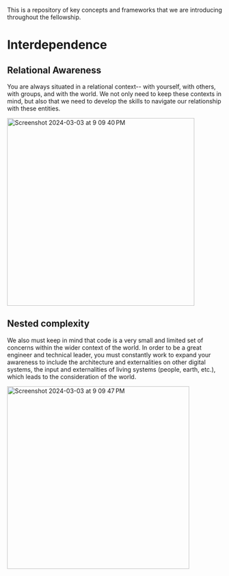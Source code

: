This is a repository of key concepts and frameworks that we are introducing throughout the fellowship.

# Interdependence

## Relational Awareness
You are always situated in a relational context-- with yourself, with others, with groups, and with the world. We not only need to keep these contexts in mind, but also that we need to develop the skills to navigate our relationship with these entities.

<img width="438" alt="Screenshot 2024-03-03 at 9 09 40 PM" src="https://github.com/VelezReyes/tech-fellows-col-2024/assets/1380407/ef844cff-d3d6-43ef-94f4-64c6b3d9f317">


## Nested complexity
We also must keep in mind that code is a very small and limited set of concerns within the wider context of the world. In order to be a great engineer and technical leader, you must constantly work to expand your awareness to include the architecture and externalities on other digital systems, the input and externalities of living systems (people, earth, etc.), which leads to the consideration of the world.

<img width="426" alt="Screenshot 2024-03-03 at 9 09 47 PM" src="https://github.com/VelezReyes/tech-fellows-col-2024/assets/1380407/972bb22f-0d83-4204-ab0e-00b626653d8d">


